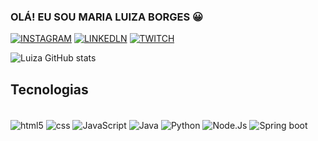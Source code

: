 ### OLÁ! EU SOU MARIA LUIZA BORGES 😀

[![INSTAGRAM](https://img.shields.io/badge/Instagram-E4405F?style=for-the-badge&logo=instagram&logoColor=white)](https://www.instagram.com/lu.borges_/)
[![LINKEDLN](https://img.shields.io/badge/LinkedIn-0077B5?style=for-the-badge&logo=linkedin&logoColor=white)](https://www.linkedin.com/in/maria-luiza-borges-b561602b6/)
[![TWITCH](https://img.shields.io/badge/Pinterest-%23E60023.svg?&style=for-the-badge&logo=Pinterest&logoColor=white)](https://br.pinterest.com/luluborgescordeiro/)


![Luiza GitHub stats](https://github-readme-stats.vercel.app/api?username=LuizaBorges23&show_icons=true&theme=dracula)

## Tecnologias 
<div style="display: inline_block"><br/>
  <img align="center" alt="html5" src="https://img.shields.io/badge/HTML5-E34F26?style=for-the-badge&logo=html5&logoColor=white" />
  <img align="center" alt="css" src="https://img.shields.io/badge/CSS-239120?&style=for-the-badge&logo=css3&logoColor=white" />
  <img align="center" alt="JavaScript" src="https://img.shields.io/badge/JavaScript-F7DF1E?style=for-the-badge&logo=javascript&logoColor=black" />
  <img align="center" alt="Java" src="https://img.shields.io/badge/Java-ED8B00?style=for-the-badge&logo=openjdk&logoColor=white" />
  <img align="center" alt="Python" src="https://img.shields.io/badge/Python-14354C?style=for-the-badge&logo=python&logoColor=white" />
  <img align="center" alt="Node.Js" src="https://img.shields.io/badge/Node.js-43853D?style=for-the-badge&logo=node.js&logoColor=white" />
   <img align="center" alt="Spring boot" src="https://img.shields.io/badge/Spring boot-43853D?style=for-the-badge&logo=spring boot&logoColor=white" />
</div><br/>

